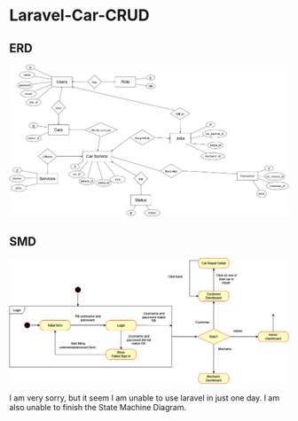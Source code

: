 # Laravel-Car-CRUD

## ERD
![ERD](diagram/car-service-ERD.png)

## SMD
![SMD](diagram/car-service-StateMachine.png)

I am very sorry, but it seem I am unable to use laravel in just one day. I am also unable to finish the State Machine Diagram.
